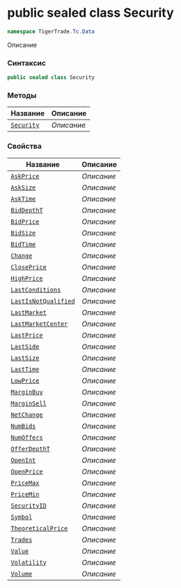 
# public sealed class Security
```csharp
namespace TigerTrade.Tc.Data
```



Описание

### Синтаксис
```csharp
public sealed class Security
```


### Методы
| Название | Описание |
| --- | --- |
| [`Security`](./Security.cs/Методы/Security.md) | *Описание* |

### Свойства
| Название | Описание |
| --- | --- |
| [`AskPrice`](./Security.cs/Свойства/AskPrice.md) | *Описание* |
| [`AskSize`](./Security.cs/Свойства/AskSize.md) | *Описание* |
| [`AskTime`](./Security.cs/Свойства/AskTime.md) | *Описание* |
| [`BidDepthT`](./Security.cs/Свойства/BidDepthT.md) | *Описание* |
| [`BidPrice`](./Security.cs/Свойства/BidPrice.md) | *Описание* |
| [`BidSize`](./Security.cs/Свойства/BidSize.md) | *Описание* |
| [`BidTime`](./Security.cs/Свойства/BidTime.md) | *Описание* |
| [`Change`](./Security.cs/Свойства/Change.md) | *Описание* |
| [`ClosePrice`](./Security.cs/Свойства/ClosePrice.md) | *Описание* |
| [`HighPrice`](./Security.cs/Свойства/HighPrice.md) | *Описание* |
| [`LastConditions`](./Security.cs/Свойства/LastConditions.md) | *Описание* |
| [`LastIsNotQualified`](./Security.cs/Свойства/LastIsNotQualified.md) | *Описание* |
| [`LastMarket`](./Security.cs/Свойства/LastMarket.md) | *Описание* |
| [`LastMarketCenter`](./Security.cs/Свойства/LastMarketCenter.md) | *Описание* |
| [`LastPrice`](./Security.cs/Свойства/LastPrice.md) | *Описание* |
| [`LastSide`](./Security.cs/Свойства/LastSide.md) | *Описание* |
| [`LastSize`](./Security.cs/Свойства/LastSize.md) | *Описание* |
| [`LastTime`](./Security.cs/Свойства/LastTime.md) | *Описание* |
| [`LowPrice`](./Security.cs/Свойства/LowPrice.md) | *Описание* |
| [`MarginBuy`](./Security.cs/Свойства/MarginBuy.md) | *Описание* |
| [`MarginSell`](./Security.cs/Свойства/MarginSell.md) | *Описание* |
| [`NetChange`](./Security.cs/Свойства/NetChange.md) | *Описание* |
| [`NumBids`](./Security.cs/Свойства/NumBids.md) | *Описание* |
| [`NumOffers`](./Security.cs/Свойства/NumOffers.md) | *Описание* |
| [`OfferDepthT`](./Security.cs/Свойства/OfferDepthT.md) | *Описание* |
| [`OpenInt`](./Security.cs/Свойства/OpenInt.md) | *Описание* |
| [`OpenPrice`](./Security.cs/Свойства/OpenPrice.md) | *Описание* |
| [`PriceMax`](./Security.cs/Свойства/PriceMax.md) | *Описание* |
| [`PriceMin`](./Security.cs/Свойства/PriceMin.md) | *Описание* |
| [`SecurityID`](./Security.cs/Свойства/SecurityID.md) | *Описание* |
| [`Symbol`](./Security.cs/Свойства/Symbol.md) | *Описание* |
| [`TheoreticalPrice`](./Security.cs/Свойства/TheoreticalPrice.md) | *Описание* |
| [`Trades`](./Security.cs/Свойства/Trades.md) | *Описание* |
| [`Value`](./Security.cs/Свойства/Value.md) | *Описание* |
| [`Volatility`](./Security.cs/Свойства/Volatility.md) | *Описание* |
| [`Volume`](./Security.cs/Свойства/Volume.md) | *Описание* |



